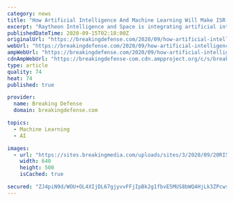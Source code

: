 ```yaml
---
category: news
title: "How Artificial Intelligence And Machine Learning Will Make ISR Faster"
excerpt: "Raytheon Intelligence and Space is integrating artificial intelligence and machine learning across ISR capabilities to help warfighters make decisions faster with reduced workload. (Raytheon Technologies photo illustration created by Grant Parsley) If a swarm of heavily armed fast boats barreled full speed at an aircraft carrier,"
publishedDateTime: 2020-09-15T02:18:00Z
originalUrl: "https://breakingdefense.com/2020/09/how-artificial-intelligence-and-machine-learning-will-make-isr-faster/"
webUrl: "https://breakingdefense.com/2020/09/how-artificial-intelligence-and-machine-learning-will-make-isr-faster/"
ampWebUrl: "https://breakingdefense.com/2020/09/how-artificial-intelligence-and-machine-learning-will-make-isr-faster/amp/"
cdnAmpWebUrl: "https://breakingdefense-com.cdn.ampproject.org/c/s/breakingdefense.com/2020/09/how-artificial-intelligence-and-machine-learning-will-make-isr-faster/amp/"
type: article
quality: 74
heat: 74
published: true

provider:
  name: Breaking Defense
  domain: breakingdefense.com

topics:
  - Machine Learning
  - AI

images:
  - url: "https://sites.breakingmedia.com/uploads/sites/3/2020/09/20RIS031_RTX_DecisionSuperiorityCampaign_SponsoredContent_640x500.jpg"
    width: 640
    height: 500
    isCached: true

secured: "ZJ4piN9d/WOU+OL4XIjDL67gjyvvFFjIpBk2g1fbvE5MUS8bWQ4HjLk3ZPcws1duilPC+Jm65vKaDIkpPU/EKC8LdpMAxNf6H/9BopvjdhYPuWxxCT1LydyTpEcsizvrRaF3iY2DSIQvs29WqOvrgVuDxDS5qeKYJlRuTOaKbwJE+XDW6a5JSNKP/Fc+MzwJoFQaMjbe9+hdEwik4rAyvmWKnDKw07lEva29UROyj39Zq1/7sLZ/amWxNVFWa6ed+mHN+m/ws8miq/O2+R6mabGYN1wKzBZlhVZsl0B5r2ySl0TbHRbwGKNKIRxpOemicvylZU0qH1BZMHbrvt4SZrzdNwQEY6N6ATTQ5Bh/1Qw=;bnxWxnU1dsA9ANcnI2NCxQ=="
---
```


